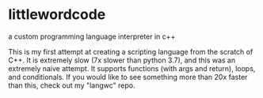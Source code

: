 # littlewordcode
a custom programming language interpreter in c++

This is my first attempt at creating a scripting language from the scratch of C++. It is extremely slow (7x slower than python 3.7), and this was an extremely naive attempt. It supports functions (with args and return), loops, and conditionals. If you would like to see something more than 20x faster than this, check out my "langwc" repo.
